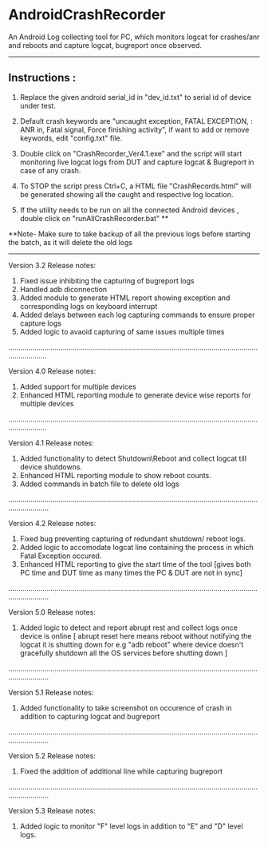 # AndroidCrashRecorder
An Android Log collecting tool for PC, which monitors logcat for crashes/anr and reboots and capture logcat, bugreport once observed.

********************************************************************************************************************************************
Instructions :
-------------
1. Replace the given android serial_id in "dev_id.txt" to serial id of device under test.

2. Default crash keywords are "uncaught exception, FATAL EXCEPTION, : ANR in, Fatal signal, Force finishing activity",
 if want to add or remove keywords, edit "config.txt" file.

3. Double click on "CrashRecorder_Ver4.1.exe" and the script will start monitoring live logcat logs from DUT and capture logcat & 
Bugreport in case of any crash.

4. To STOP the script press Ctrl+C, a HTML file "CrashRecords.html" will be generated showing all the caught and respective log location.

5. If the utility needs to be run on all the connected Android devices , double click on "runAllCrashRecorder.bat" **

**Note- Make sure to take backup of all the previous logs before starting the batch, as it will delete the old logs

*********************************************************************************************************************************************

Version 3.2 Release notes:

1. Fixed issue inhibiting the capturing of bugreport logs
2. Handled adb diconnection
3. Added module to generate HTML report showing exception and corresponding logs on keyboard interrupt
4. Added delays between each log capturing commands to ensure proper capture logs
5. Added logic to avaoid capturing of same issues multiple times

...............................................................................................................................................

Version 4.0 Release notes:

1. Added support for multiple devices 
2. Enhanced HTML reporting module to generate device wise reports for multiple devices

...............................................................................................................................................

Version 4.1 Release notes:

1. Added functionality to detect Shutdown\Reboot and collect logcat till device shutdowns.
2. Enhanced HTML reporting module to show reboot counts.
3. Added commands in batch file to delete old logs

................................................................................................................................................

Version 4.2 Release notes:

1. Fixed bug preventing capturing of redundant shutdown/ reboot logs.
2. Added logic to accomodate logcat line containing the process in which Fatal Exception occured.
3. Enhanced HTML reporting to give the start time of the tool [gives both PC time and DUT time as 
many times the PC & DUT are not in sync]

................................................................................................................................................

Version 5.0 Release notes:

1. Added logic to detect and report abrupt rest and collect logs once device is online
[ abrupt reset here means reboot without notifying the logcat it is shutting down for e.g "adb reboot"
where device doesn't gracefully shutdown all the OS services before shutting down ]

................................................................................................................................................

Version 5.1  Release notes:

1. Added functionality to take screenshot on occurence of crash in addition to capturing logcat and bugreport

................................................................................................................................................

Version 5.2  Release notes:

1. Fixed the addition of additional line while capturing bugreport

................................................................................................................................................

Version 5.3  Release notes:

1. Added logic to monitor "F" level logs in addition to "E" and "D" level logs.
